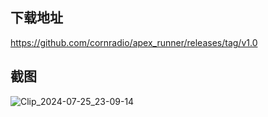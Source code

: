 ## 下载地址 
https://github.com/cornradio/apex_runner/releases/tag/v1.0 
## 截图
![Clip_2024-07-25_23-09-14](https://github.com/user-attachments/assets/d3bc424f-e759-4f4f-8246-30760c221f5b)
